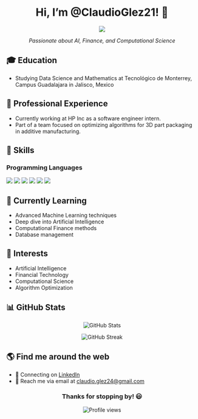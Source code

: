 <h1 align="center">Hi, I’m @ClaudioGlez21! 👋</h1>

<p align="center">
  <a href="https://github.com/DenverCoder1/readme-typing-svg"><img src="https://readme-typing-svg.demolab.com/?lines=Data+Science+and+Mathematics+Student;Machine+Learning+Enthusiast&font=Fira%20Code&center=true&width=440&height=45&color=f75c7e&vCenter=true&size=22&pause=1000"></a>
</p>

<p align="center">
  <em>Passionate about AI, Finance, and Computational Science</em>
</p>

## 🎓 Education

- Studying Data Science and Mathematics at Tecnológico de Monterrey, Campus Guadalajara in Jalisco, Mexico

## 💼 Professional Experience

- Currently working at HP Inc as a software engineer intern.
- Part of a team focused on optimizing algorithms for 3D part packaging in additive manufacturing.

## 🚀 Skills

### Programming Languages
<p>
  <img src="https://img.shields.io/badge/Python-3776AB?style=for-the-badge&logo=python&logoColor=white" />
  <img src="https://img.shields.io/badge/R-276DC3?style=for-the-badge&logo=r&logoColor=white" />
  <img src="https://img.shields.io/badge/C++-00599C?style=for-the-badge&logo=c%2B%2B&logoColor=white" />
  <img src="https://img.shields.io/badge/MATLAB-0076A8?style=for-the-badge&logo=mathworks&logoColor=white" />
  <img src="https://img.shields.io/badge/Verilog-543DE0?style=for-the-badge&logo=xilinx&logoColor=white" />
  <img src="https://img.shields.io/badge/LaTeX-008080?style=for-the-badge&logo=latex&logoColor=white" />
</p>

## 🌱 Currently Learning

- Advanced Machine Learning techniques
- Deep dive into Artificial Intelligence
- Computational Finance methods
- Database management

## 🔬 Interests

- Artificial Intelligence
- Financial Technology
- Computational Science
- Algorithm Optimization

## 📊 GitHub Stats

<p align="center">
  <img src="https://github-readme-stats.vercel.app/api?username=ClaudioGlez21&show_icons=true&theme=radical" alt="GitHub Stats" />
</p>

<p align="center">
  <img src="https://github-readme-streak-stats.herokuapp.com/?user=ClaudioGlez21&theme=radical" alt="GitHub Streak" />
</p>

## 🌎 Find me around the web

- 💼 Connecting on [LinkedIn](https://www.linkedin.com/in/claudio-jose-gonzalez/)
- 📧 Reach me via email at claudio.glez24@gmail.com

<h3 align="center">Thanks for stopping by! 😃</h3>

<p align="center">
  <img src="https://komarev.com/ghpvc/?username=ClaudioGlez21&color=blueviolet" alt="Profile views" />
</p>
